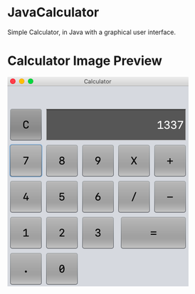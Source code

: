 # JavaCalculator
Simple Calculator, in Java with a graphical user interface.

# Calculator Image Preview
![](CalculatorImage.png)
